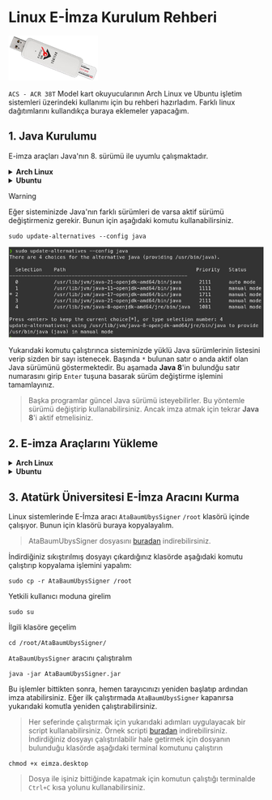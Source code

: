 # Linux E-İmza Kurulum Rehberi

![acs](source/acs_beyaz.png)

`ACS - ACR 38T` Model kart okuyucularının Arch Linux ve Ubuntu işletim sistemleri üzerindeki kullanımı için bu rehberi hazırladım. Farklı linux dağıtımlarını kullandıkça buraya eklemeler yapacağım.

## 1. Java Kurulumu


E-imza araçları Java'nın 8. sürümü ile uyumlu çalışmaktadır.

<details>
<summary><b>Arch Linux</b></summary>

```
sudo pacman -S jdk8-openjdk
```

Kurulumu kontrol edelim
```
java -version
```
</details>

<details>
<summary><b>Ubuntu</b></summary>

```
sudo apt install openjdk-8-jdk
```

Kurulumu kontrol edelim
```
java -version
```
</details>

> [!WARNING]
> Eğer sisteminizde Java'nın farklı sürümleri de varsa aktif sürümü değiştirmeniz gerekir. Bunun için aşağıdaki komutu kullanabilirsiniz.

```
sudo update-alternatives --config java
```

![java](source/java.png)

Yukarıdaki komutu çalıştırınca sisteminizde yüklü Java sürümlerinin listesini verip sizden bir sayı istenecek. Başında `*` bulunan satır o anda aktif olan Java sürümünü göstermektedir. Bu aşamada **Java 8**'in bulundğu satır numarasını girip `Enter` tuşuna basarak sürüm değiştirme işlemini tamamlayınız.

> Başka programlar güncel Java sürümü isteyebilirler. Bu yöntemle sürümü değiştirip kullanabilirsiniz. Ancak imza atmak için tekrar **Java 8**'i aktif etmelisiniz. 

## 2. E-imza Araçlarını Yükleme

<details>
<summary><b>Arch Linux</b></summary>

Usb Araçlarını kuralım
```
sudo pacman -S usbutils
```
Kart Okuyucu takılımı diye kontrol edelim
```
lsusb
```
PC/SC İstemcisi ve Kütüphaneleri:

ACR 38T kart okuyucusu için gerekli olan libpcsclite paketini yükleyelim
```
sudo pacman -S pcsclite
```
ACR 38T kart okuyucusu için özel bir sürücü gerekebilir. Genellikle, libacsccid gibi bir paket gerekebilir:
```
sudo pacman -S ccid
```
PC/SC servisini başlatmak için:
```
sudo systemctl start pcscd
```
Bu servisin sistem başlangıcında otomatik olarak başlamasını sağlayalım

```
sudo systemctl enable pcscd
```
</details>

<details>
<summary><b>Ubuntu</b></summary>

Kart Okuyucu takılımı diye kontrol edelim
```
lsusb
```
PC/SC İstemcisi ve Kütüphaneleri:

ACR 38T kart okuyucusu için gerekli olan libpcsclite paketini yükleyelim
```
sudo apt install pcscd pcsc-tools
```
Kart okuyucunun bilgisayarına bağlı olduğundan emin olmak için aşağıdaki komutu çalıştırarak okuyucunun tanınıp tanınmadığını kontrol edelim:
```
pcsc_scan
```
</details>

## 3. Atatürk Üniversitesi E-İmza Aracını Kurma

Linux sistemlerinde E-İmza aracı `AtaBaumUbysSigner` `/root` klasörü içinde çalışıyor. Bunun için klasörü buraya kopyalayalım.

> AtaBaumUbysSigner dosyasını [buradan](source/AtaBaumUbysSigner.zip) indirebilirsiniz.

İndirdiğiniz sıkıştırılmış dosyayı çıkardığınız klasörde aşağıdaki komutu çalıştırıp kopyalama işlemini yapalım:  

```
sudo cp -r AtaBaumUbysSigner /root
```
Yetkili kullanıcı moduna girelim
```
sudo su
```
İlgili klasöre geçelim
```
cd /root/AtaBaumUbysSigner/ 
```
`AtaBaumUbysSigner` aracını çalıştıralım
```
java -jar AtaBaumUbysSigner.jar
```
Bu işlemler bittikten sonra, hemen tarayıcınızı yeniden başlatıp ardından imza atabilirsiniz. Eğer ilk çalıştırmada `AtaBaumUbysSigner` kapanırsa yukarıdaki komutla yeniden çalıştırabilirsiniz. 

>Her seferinde çalıştırmak için yukarıdaki adımları uygulayacak bir script kullanabilirsiniz. Örnek scripti [buradan](source/eimza.desktop) indirebilirsiniz. İndirdiğiniz dosyayı çalıştırılabilir hale getirmek için dosyanın bulunduğu klasörde aşağıdaki terminal komutunu çalıştırın
```
chmod +x eimza.desktop
```
> Dosya ile işiniz bittiğinde kapatmak için komutun çalıştığı terminalde `Ctrl+C` kısa yolunu kullanabilirsiniz.